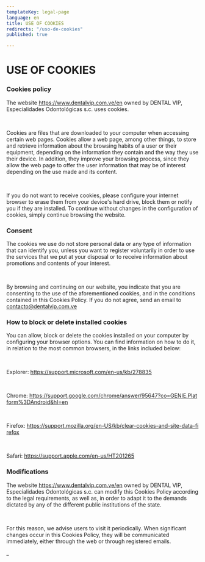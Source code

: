 ```yaml
---
templateKey: legal-page
language: en
title: USE OF COOKIES
redirects: "/uso-de-cookies"
published: true

---
```

<div class="dv-cookies-policy container-fluid dv-main-menu"> <h1 class="dv-page-titles text-left">USE OF COOKIES</h1> <h3 class="dv-page-titles text-left">Cookies policy</h3> <div class="paragraph-group"> <p> The website <a class="dv-link-green" href="/en/">https://www.dentalvip.com.ve/en</a> owned by DENTAL VIP, Especialidades Odontológicas s.c. uses cookies. </p> <br /> <p> Cookies are files that are downloaded to your computer when accessing certain web pages. Cookies allow a web page, among other things, to store and retrieve information about the browsing habits of a user or their equipment, depending on the information they contain and the way they use their device. In addition, they improve your browsing process, since they allow the web page to offer the user information that may be of interest depending on the use made and its content. </p> <br /> <p> If you do not want to receive cookies, please configure your internet browser to erase them from your device's hard drive, block them or notify you if they are installed. To continue without changes in the configuration of cookies, simply continue browsing the website. </p> </div> <h3 class="dv-page-titles text-left">Consent</h3> <div class="paragraph-group"> <p> The cookies we use do not store personal data or any type of information that can identify you, unless you want to register voluntarily in order to use the services that we put at your disposal or to receive information about promotions and contents of your interest. </p> <br /> <p> By browsing and continuing on our website, you indicate that you are consenting to the use of the aforementioned cookies, and in the conditions contained in this Cookies Policy. If you do not agree, send an email to <a class="dv-link-green" href="mailto:contacto@dentalvip.com.ve" >contacto@dentalvip.com.ve</a > </p> </div> <h3 class="dv-page-titles text-left"> How to block or delete installed cookies </h3> <div class="paragraph-group"> <p> You can allow, block or delete the cookies installed on your computer by configuring your browser options. You can find information on how to do it, in relation to the most common browsers, in the links included below: </p> <br /> <p> Explorer: <a target="_blank" rel="noopener noreferrer" _lass="dv-link-green"
href="https://support.microsoft.com/en-us/kb/278835"
style="word-break: break-all;"
>https://support.microsoft.com/en-us/kb/278835</a
>
</p>
<br />
<p>
Chrome:
<a
target="_blank"
rel="noopener noreferrer"
class="dv-link-green"
href="https://support.google.com/chrome/answer/95647?co=GENIE.Platform%3DAndroid&hl=en"
style="word-break: break-all;"
>https://support.google.com/chrome/answer/95647?co=GENIE.Platform%3DAndroid&hl=en</a
>
</p>
<br />
<p>
Firefox:
<a
target="_blank"
rel="noopener noreferrer"
class="dv-link-green"
href="https://support.mozilla.org/en-US/kb/clear-cookies-and-site-data-firefox"
style="word-break: break-all;"
>https://support.mozilla.org/en-US/kb/clear-cookies-and-site-data-firefox</a
>
</p>
<br />
<p>
Safari:
<a
target="_blank"
rel="noopener noreferrer"
lass="dv-link-green"
href="https://support.apple.com/en-us/HT201265"
style="word-break: break-all;"
>https://support.apple.com/en-us/HT201265</a
>
</p>
</div>
<h3 class="dv-page-titles text-left">Modifications</h3>
<div class="paragraph-group">
<p>
The website
<a class="dv-link-green" href="/en">https://www.dentalvip.com.ve/en</a>
owned by DENTAL VIP, Especialidades Odontológicas s.c. can modify this
Cookies Policy according to the legal requirements, as well as, in order
to adapt it to the demands dictated by any of the different public
institutions of the state.
</p>
<br />
<p>
For this reason, we advise users to visit it periodically. When
significant changes occur in this Cookies Policy, they will be
communicated immediately, either through the web or through registered
emails.
</p>
</div>
_</div>
